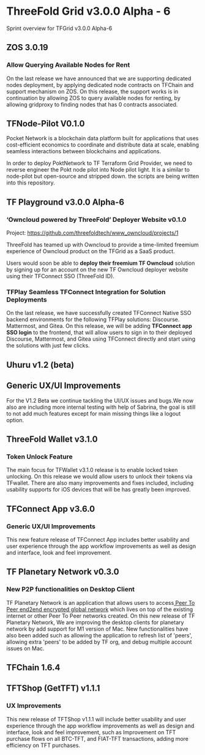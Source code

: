 
# ThreeFold Grid v3.0.0 Alpha - 6

Sprint overview for TFGrid v3.0.0 Alpha-6

## ZOS 3.0.19

### Allow Querying Available Nodes for Rent

On the last release we have announced that we are supporting dedicated nodes deployment, by applying dedicated node contracts on TFChain and support mechanism on ZOS. On this release, the support works is in continuation by allowing ZOS to query available nodes for renting, by allowing gridproxy to finding nodes that has 0 contracts associated.

## TFNode-Pilot V0.1.0

Pocket Network is a blockchain data platform built for applications that uses cost-efficient economics to coordinate and distribute data at scale, enabling seamless interactions between blockchains and applications.

In order to deploy PoktNetwork to TF Terraform Grid Provider, we need to reverse engineer the Pokt node pilot into Node pilot light. It is a similar to node-pilot but open-source and stripped down. the scripts are being written into this repository.

## TF Playground v3.0.0 Alpha-6

### ‘Owncloud powered by ThreeFold’ Deployer Website v0.1.0

Project: https://github.com/threefoldtech/www_owncloud/projects/1

ThreeFold has teamed up with Owncloud to provide a time-limited freemium experience of Owncloud product on the TFGrid as a SaaS product.

Users would soon be able to **deploy their freemium TF Owncloud** solution by signing up for an account on the new TF Owncloud deployer website using their TFConnect SSO (ThreeFold ID).

### TFPlay Seamless TFConnect Integration for Solution Deployments

On the last release, we have successfully created TFConnect Native SSO backend environments for the following TFPlay solutions: Discourse. Mattermost, and Gitea. On this release, we will be adding **TFConnect app SSO login** to the frontend, that will allow users to sign in to their deployed Discourse, Mattermost, and Gitea using TFConnect directly and start using the solutions with just few clicks.


## Uhuru v1.2 (beta)

## Generic UX/UI Improvements
For the V1.2 Beta we continue tackling the UI/UX issues and bugs.We now also are including more internal testing with help of Sabrina, the goal is still to not add much features except for main missing things like a logout option.

## ThreeFold Wallet v3.1.0

### Token Unlock Feature

The main focus for TFWallet v3.1.0 release is to enable locked token unlocking. On this release we would allow users to unlock their tokens via TFwallet. There are also many improvements and fixes included, including usability supports for iOS devices that will be has greatly been improved.

## TFConnect App v3.6.0

### Generic UX/UI Improvements 
This new feature release of TFConnect App includes better usability and user experience through the app workflow improvements as well as design and interface, look and feel improvement.

## TF Planetary Network v0.3.0

### New P2P functionalities on Desktop Client

TF Planetary Network is an application that allows users to access[ Peer To Peer end2end encrypted global network](https://library.threefold.me/info/manual/#/technology/threefold__planetary_network) which lives on top of the existing internet or other Peer To Peer networks created. On this new release of TF Planetary Network, We are improving the desktop clients for planetary network by add support for M1 version of Mac. New functionalities have also been added such as allowing the application to refresh list of 'peers', allowing extra 'peers' to be added by TF org, and debug multiple account issues on Mac.


## TFChain 1.6.4

##
  

## TFTShop (GetTFT) v1.1.1

### UX Improvements
This new release of TFTShop v1.1.1 will include better usability and user experience through the app workflow improvements as well as design and interface, look and feel improvement, such as Improvement on TFT purchase flows on all BTC-TFT, and FIAT-TFT transactions, adding more efficiency on TFT purchases.




